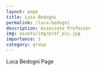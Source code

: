 ```yaml
---
layout: page
title: Luca Bedogni
permalink: /luca-bedogni
description: Associate Professor
img: assets/img/prof_pic.jpg
importance: 1
category: group
---
```


Luca Bedogni Page